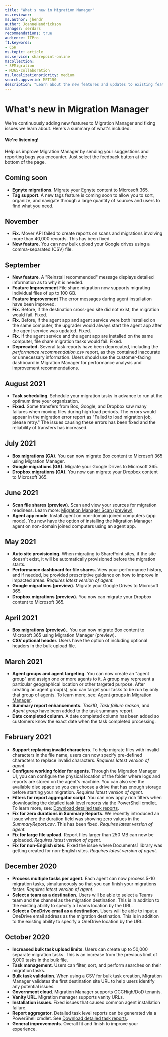 ```yaml
---
title: "What's new in Migration Manager"
ms.reviewer: 
ms.author: jhendr
author: JoanneHendrickson
manager: serdars
recommendations: true
audience: ITPro
f1.keywords:
- CSH
ms.topic: article
ms.service: sharepoint-online
mscollection: 
- SPMigration
- M365-collaboration
ms.localizationpriority: medium
search.appverid: MET150
description: "Learn about the new features and updates to existing features in Migration Manager."
---
```


# What's new in Migration Manager

We're continuously adding new features to Migration Manager and fixing issues we learn about. Here's a summary of what's included.   

#### We're listening!

Help us improve Migration Manager by sending your suggestions and reporting bugs you encounter. Just select the feedback button at the bottom of the page.  

## Coming soon

- **Egnyte migrations**.  Migrate your Egnyte content to Microsoft 365.
- **Tag support**.  A new tags feature is coming soon to allow you to sort, organize, and navigate through a large quantity of sources and users to find what you need. 


## November
- **Fix.** Mover API failed to create reports on scans and migrations involving more than 40,000 records. This has been fixed. 
- **New feature.**  You can now bulk upload your Google drives using a comma-separated (CSV) file. 

## September

- **New feature**.  A "Reinstall recommended" message displays detailed information as to why it is needed. 
- **Feature Improvement** File share migration now supports migrating individual files of up to 100 GB.
- **Feature Improvement**  The error messages during agent installation have been improved.
- **Fix.** Before, if the destination cross-geo site did not exist, the migration would fail. Fixed.
- **Fix.**  Before, if the agent app and agent service were both installed on the same computer, the upgrader would always start the agent app after the agent service was updated. Fixed.
- **Fix.** If the agent service and the agent app are installed on the same computer, file share migration tasks would fail. Fixed.
- **Deprecated.** Several task reports have been deprecated, including the *performance recommendation.csv* report, as they contained inaccurate or unnecessary information. Users should use the customer-facing dashboard in Migration Manager for performance analysis and improvement recommendations.



## August 2021

- **Task scheduling**.  Schedule your migration tasks in advance to run at the optimum time your organization.
- **Fixed.**  Some transfers from Box, Google, and Dropbox saw many failures when moving files during high load periods. The errors would appear in the migration error report as "Failed to load migration job, please retry." The issues causing these errors has been fixed and the reliability of transfers has increased.



## July 2021
- **Box migrations (GA).**  You can now migrate Box content to Microsoft 365 using Migration Manager.
- **Google migrations (GA).**  Migrate your Google Drives to Microsoft 365.
- **Dropbox migrations (GA).**  You now can migrate your Dropbox content to Microsoft 365.
 
## June 2021

- **Scan file shares (preview).**  Scan and view your sources for migration readiness. Learn more: [Migration Manager Scan (preview)](mm-scan.md)
- **Agent app mode**. Install agent on non-domain joined computers (app mode). You now have the option of installing the Migration Manager agent on non-domain joined computers using an agent app.

## May 2021

- **Auto site provisioning.** When migrating to SharePoint sites, if the site doesn't exist, it will be automatically provisioned before the migration starts.
- **Performance dashboard for file shares.**  View your performance history, and if needed, be provided prescriptive guidance on how to improve in impacted areas. *Requires latest version of agent.*
- **Google migrations (preview).**  Migrate your Google Drives to Microsoft 365.
- **Dropbox migrations (preview).**  You now can migrate your Dropbox content to Microsoft 365.

## April 2021

- **Box migrations (preview).**.  You can now migrate Box content to Microsoft 365 using Migration Manager (preview).
- **CSV optional header.**  Users have the option of including optional headers in the bulk upload file.

## March 2021

- **Agent groups and agent targeting.** You can now create an "agent group" and assign one or more agents to it. A group may represent a particular geographical location or other targeted purpose. After creating an agent group(s), you can target your tasks to be run by only that group of agents. To learn more, see: [Agent groups in Migration Manager](mm-agent-targeting.md).
- **Summary report enhancements.** *TaskID*, *Task failure reason*, and *Agent group* have been added to the task summary report.
- **Date completed column**.  A date completed column has been added so customers know the exact date when the task completed processing.

## February 2021

- **Support replacing invalid characters**. To help migrate files with invalid characters in the file name, users can now specify pre-defined characters to replace invalid characters. *Requires latest version of agent.*
- **Configure working folder for agents**. Through the Migration Manager UI, you can configure the physical location of the folder where logs and reports are stored on the agent's machine. You can also see the available disc space so you can choose a drive that has enough storage before starting your migration. *Requires latest version of agent.*
- **Filters for report aggregator script**.  You can now apply rich filters when downloading the detailed task level reports via the PowerShell cmdlet. To learn more, see: [Download detailed task reports](mm-reports.md#download-detailed-task-level-reports-via-powershell).
-  **Fix for zero durations in Summary Reports.** We recently introduced an issue where the duration field was showing zero values in the *SummaryReport.csv*. This has been fixed. *Requires latest version of agent.*
- **Fix for large file upload.**  Report files larger than 250 MB can now be uploaded. *Requires latest version of agent.*
- **Fix for non-English sites.**  Fixed the issue where Documents1 library was getting created for non-English sites. *Requires latest version of agent.*



## December 2020

- **Process multiple tasks per agent.** Each agent can now process 5-10 migration tasks, simultaneously so that you can finish your migrations faster. *Requires latest version of agent.*
- **Select a team as a destination.** Users will be able to select a Teams team and the channel as the migration destination. This is in addition to the existing ability to specify a Teams location by the URL.
- **Select a OneDrive email as a destination.** Users will be able to input a OneDrive email address as the migration destination. This is in addition to the existing ability to specify a OneDrive location by the URL.


## October 2020 

- **Increased bulk task upload limits**. Users can create up to 50,000 separate migration tasks. This is an increase from the previous limit of 5,000 tasks in the bulk file.
- **Task management**. Users can filter, sort, and perform searches on their migration tasks.
- **Bulk task validation**. When using a CSV for bulk task creation, Migration Manager validates the first destination site URL to help users identify any potential issues.
- **Government cloud**. Migration Manager supports GCCHigh/DoD tenants.
- **Vanity URL**. Migration manager supports vanity URLs.
- **Installation issues**. Fixed issues that caused common agent installation failure.
- **Report aggregator**.  Detailed task level reports can be generated via a PowerShell cmdlet.  See [Download detailed task reports](mm-reports.md#download-detailed-task-level-reports-via-powershell).
- **General improvements**. Overall fit and finish to improve your experience.
